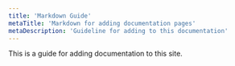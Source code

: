```yaml
---
title: 'Markdown Guide'
metaTitle: 'Markdown for adding documentation pages'
metaDescription: 'Guideline for adding to this documentation'
---
```


This is a guide for adding documentation to this site.
